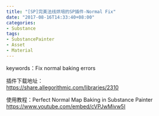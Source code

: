 ```yaml
---
title: "[SP]完美法线烘培的SP插件-Normal Fix"
date: "2017-08-16T14:33:40+08:00"
categories:
- Substance
tags:
- SubstancePainter
- Asset
- Material
---
```


keywords：Fix normal baking errors

插件下载地址：  
https://share.allegorithmic.com/libraries/2310

使用教程：Perfect Normal Map Baking in Substance Painter    
https://www.youtube.com/embed/cVPJwMivw5I